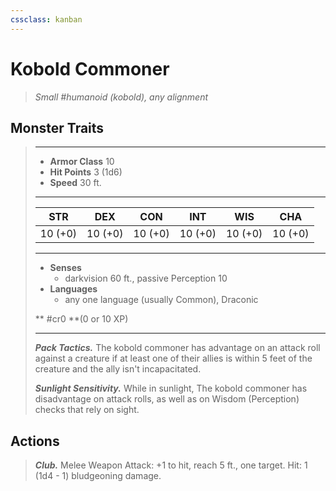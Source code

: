 ```yaml
---
cssclass: kanban
---
```


# Kobold Commoner
>*Small #humanoid (kobold), any alignment*
## Monster Traits
>___
>- **Armor Class** 10
>- **Hit Points** 3 (1d6)
>- **Speed** 30 ft.
>___
>|STR|DEX|CON|INT|WIS|CHA|
>|:---:|:---:|:---:|:---:|:---:|:---:|
>|10 (+0)|10 (+0)|10 (+0)|10 (+0)|10 (+0)|10 (+0)|
>___
>- **Senses**
>	 - darkvision 60 ft., passive Perception 10
>- **Languages**
>	 - any one language (usually Common), Draconic
>
> ** #cr0 **(0 or 10 XP)
>___
>***Pack Tactics.*** The kobold commoner has advantage on an attack roll against a creature if at least one of their allies is within 5 feet of the creature and the ally isn't incapacitated.  
>
>***Sunlight Sensitivity.*** While in sunlight, The kobold commoner has disadvantage on attack rolls, as well as on Wisdom (Perception) checks that rely on sight.  
>
## Actions
>***Club.*** Melee Weapon Attack: +1 to hit, reach 5 ft., one target. Hit: 1 (1d4 - 1) bludgeoning damage.